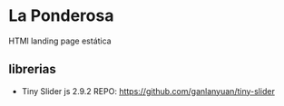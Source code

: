 # La Ponderosa

HTMl landing page estática 

## librerias
* Tiny Slider js 2.9.2 REPO: https://github.com/ganlanyuan/tiny-slider